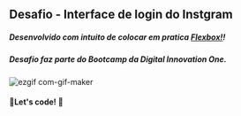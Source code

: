 ## Desafio - Interface de login do Instgram

##### Desenvolvido com intuito de colocar em pratica  [Flexbox!](https://developer.mozilla.org/pt-BR/docs/Web/CSS/CSS_Flexible_Box_Layout/Basic_Concepts_of_Flexbox)!




##### Desafio faz parte do Bootcamp da Digital Innovation One. 

![ezgif com-gif-maker](https://user-images.githubusercontent.com/84254929/128646214-691d3ddb-07b8-4c40-8073-faca051d0109.gif)


#### :rocket:Let's code! :rocket:
